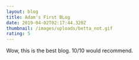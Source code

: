 ```yaml
---
layout: blog
title: Adam's First BLog
date: 2019-04-02T02:17:44.320Z
thumbnail: /images/uploads/betta_not.gif
rating: 5
---
```

Wow, this is the best blog. 10/10 would recommend.
